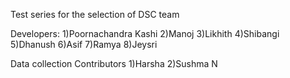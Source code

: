 Test series for the selection of DSC team

Developers:
1)Poornachandra Kashi
2)Manoj
3)Likhith
4)Shibangi
5)Dhanush
6)Asif
7)Ramya
8)Jeysri


Data collection Contributors
1)Harsha
2)Sushma N
